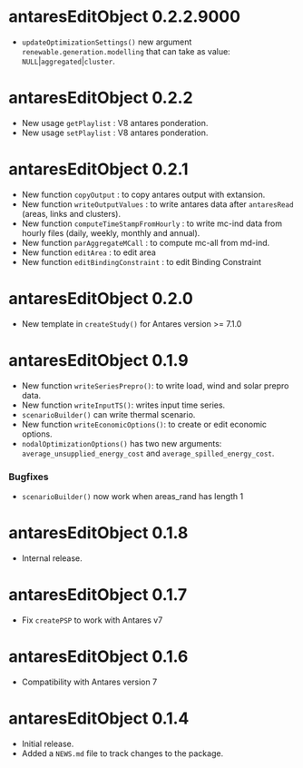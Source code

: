 # antaresEditObject 0.2.2.9000

* `updateOptimizationSettings()` new argument `renewable.generation.modelling` that can take as value: `NULL`|`aggregated`|`cluster`.


# antaresEditObject 0.2.2

* New usage `getPlaylist` : V8 antares ponderation.
* New usage `setPlaylist` : V8 antares ponderation.


# antaresEditObject 0.2.1

* New function `copyOutput` : to copy antares output with extansion.
* New function `writeOutputValues` : to write antares data after `antaresRead` (areas, links and clusters).
* New function `computeTimeStampFromHourly` : to write mc-ind data from hourly files (daily, weekly, monthly and annual).
* New function `parAggregateMCall` : to compute mc-all from md-ind. 
* New function `editArea` : to edit area
* New function `editBindingConstraint` : to edit Binding Constraint


# antaresEditObject 0.2.0

* New template in `createStudy()` for Antares version >= 7.1.0



# antaresEditObject 0.1.9

* New function `writeSeriesPrepro()`: to write load, wind and solar prepro data.
* New function `writeInputTS()`: writes input time series.
* `scenarioBuilder()` can write thermal scenario.
* New function `writeEconomicOptions()`: to create or edit economic options.
* `nodalOptimizationOptions()` has two new arguments: `average_unsupplied_energy_cost` and `average_spilled_energy_cost`.


### Bugfixes

* `scenarioBuilder()` now work when areas_rand has length 1



# antaresEditObject 0.1.8

* Internal release.


# antaresEditObject 0.1.7

* Fix `createPSP` to work with Antares v7



# antaresEditObject 0.1.6

* Compatibility with Antares version 7


# antaresEditObject 0.1.4

* Initial release.
* Added a `NEWS.md` file to track changes to the package.
